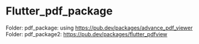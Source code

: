 # Flutter_pdf_package

Folder: pdf_package: using https://pub.dev/packages/advance_pdf_viewer
Folder: pdf_package2: https://pub.dev/packages/flutter_pdfview
